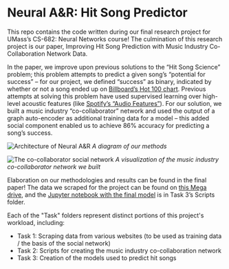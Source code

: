 # Neural A&R: Hit Song Predictor

This repo contains the code written during our final research project for UMass’s CS-682: Neural Networks course! The culmination of this research project is our paper, Improving Hit Song Prediction with Music Industry Co-Collaboration Network Data. 

In the paper, we improve upon previous solutions to the “Hit Song Science” problem; this problem attempts to predict a given song’s “potential for success” – for our project, we defined “success” as binary, indicated by whether or not a song ended up on [Billboard’s Hot 100 chart](https://www.billboard.com/charts/hot-100). Previous attempts at solving this problem have used supervised learning over high-level acoustic features (like [Spotify’s “Audio Features”](https://developer.spotify.com/documentation/web-api/reference/#endpoint-get-audio-features)). For our solution, we built a music industry “co-collaborator” network and used the output of a graph auto-encoder as additional training data for a model – this added social component enabled us to achieve 86% accuracy for predicting a song’s success. 

![Architecture of Neural A&R](https://i.imgur.com/3bd7aAp.png)
*A diagram of our methods* 

![The co-collaborator social network](https://i.imgur.com/AjME1EW.png)
*A visualization of the music industry co-collaborator network we built*

Elaboration on our methodologies and results can be found in the final paper! The data we scraped for the project can be found on [this Mega drive](https://mega.nz/folder/0LoxhagD#Ngs65bJk2_m), and the [Jupyter notebook with the final model](https://github.com/tmhubbard/Hit-Song-Predictor/blob/main/Task%203%20-%20Network%20Development/Scripts/Neural%20A%26R%20-%20Hit%20Song%20Prediction%20Network.ipynb) is in Task 3’s Scripts folder. 

Each of the "Task" folders represent distinct portions of this project's workload, including: 
* Task 1: Scraping data from various websites (to be used as training data / the basis of the social network) 
* Task 2: Scripts for creating the music industry co-collaboration network
* Task 3: Creation of the models used to predict hit songs
